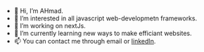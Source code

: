 - 👋 Hi, I’m AHmad.
- 👀 I’m interested in all javascript web-developmetn frameworks.
- 🌱 I’m working on nextJs.
- 💞️ I’m currently learning new ways to make efficiant websites.
- 📫 You can contact me through email or [linkedIn](https://pk.linkedin.com/ahmad97).

<!---
AHmadKhalil97/AHmadKhalil97 is a ✨ special ✨ repository because its `README.md` (this file) appears on your GitHub profile.
You can click the Preview link to take a look at your changes.
--->
